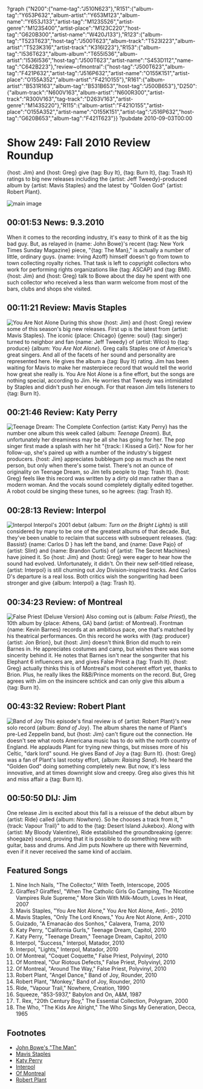 ?graph {"N200":{"name-tag":"J510N623"},"R151":{"album-tag":"Y653P632","album-artist":"Y653M123","album-name":"Y653J133","artist-tag":"M123S526","artist-genre":"M123S400","artist-place":"M123C220","host-tag":"G620B300","artist-name":"W420J133"},"R123":{"album-tag":"T523T623","host-tag":"J500T623","album-track":"T523I223","album-artist":"T523K316","artist-track":"K316I223"},"R153":{"album-tag":"I536T623","album-album":"T655I536","album-artist":"I536I536","host-tag":"J500T623","artist-name":"S453D112","name-tag":"C642B223"},"review~ofmontral":{"host-tag":"J500T623","album-tag":"F421P632","artist-tag":"J516P632","artist-name":"O155K151","artist-place":"O155A352","album-artist":"F421O155"},"R161":{"album-artist":"B531R163","album-tag":"B531B653","host-tag":"J500B653"},"D250":{"album-track":"N600V163","album-artist":"N600R300","artist-track":"R300V163","tag-track":"D263V163","artist-genre":"M143S220"},"R115":{"album-artist":"F421O155","artist-place":"O155A352","artist-name":"O155K151","artist-tag":"J516P632","host-tag":"G620B653","album-tag":"F421T623"}}
?pubdate 2010-09-03T00:00

# Show 249: Fall 2010 Review Roundup
{host: Jim} and {host: Greg} give {tag: Buy It}, {tag: Burn It}, {tag: Trash It} ratings to big new releases including the {artist: Jeff Tweedy}-produced album by {artist: Mavis Staples} and the latest by "Golden God" {artist: Robert Plant}.

![main image](http://static.soundopinions.org/images/2010/recordreviews.jpg)


## 00:01:53 News: 9.3.2010
When it comes to the recording industry, it's easy to think of it as the big bad guy. But, as relayed in {name: John Bowe}'s recent {tag: New York Times Sunday Magazine} piece, "{tag: The Man}," is actually a number of little, ordinary guys. {name: Irving Azoff} himself doesn't go from town to town collecting royalty riches. That task is left to copyright collectors who work for performing rights organizations like {tag: ASCAP} and {tag: BMI}. {host: Jim} and {host: Greg} talk to Bowe about the day he spent with one such collector who received a less than warm welcome from most of the bars, clubs and shops she visited.

## 00:11:21 Review: Mavis Staples
![You Are Not Alone](http://is3.mzstatic.com/image/thumb/Music/v4/c8/1f/37/c81f376b-dd5f-2a6e-c2bb-95f8f8e9cfc6/source/600x600bb.jpg "49985/386004870")
During this show {host: Jim} and {host: Greg} review some of this season's big new releases. First up is the latest from {artist: Mavis Staples}. The iconic {place: Chicago} {genre: soul} {tag: singer} turned to neighbor and fan {name: Jeff Tweedy} of {artist: Wilco} to {tag: produce} {album: *You Are Not Alone*}. Greg calls Staples one of America's great singers. And all of the facets of her sound and personality are represented here. He gives the album a {tag: Buy It} rating. Jim has been waiting for Mavis to make her masterpiece record that would tell the world how great she really is. You Are Not Alone is a fine effort, but the songs are nothing special, according to Jim. He worries that Tweedy was intimidated by Staples and didn't push her enough. For that reason Jim tells listeners to {tag: Burn It}.

## 00:21:46 Review: Katy Perry
![Teenage Dream: The Complete Confection](http://is3.mzstatic.com/image/thumb/Music6/v4/6f/26/97/6f269773-cce6-564d-b6fa-13de7aa4f7fc/source/600x600bb.jpg "64387566/716083729")
{artist: Katy Perry} has the number one album this week called {album: *Teenage Dream*}. But, unfortunately her dreaminess may be all she has going for her. The pop singer first made a splash with her hit "{track: I Kissed a Girl}." Now for her follow-up, she's paired up with a number of the industry's biggest producers. {host: Jim} appreciates bubblegum pop as much as the next person, but only when there's some twist. There's not an ounce of originality on Teenage Dream, so Jim tells people to {tag: Trash It}. {host: Greg} feels like this record was written by a dirty old man rather than a modern woman. And the vocals sound completely digitally edited together. A robot could be singing these tunes, so he agrees: {tag: Trash It}.

## 00:28:13 Review: Interpol
![Interpol](http://is4.mzstatic.com/image/thumb/Music/v4/0a/1f/ed/0a1fed66-f08d-e523-ad4d-a3555c68f613/source/600x600bb.jpg "2960765/382132927")
Interpol's 2001 debut {album: *Turn on the Bright Lights*} is still considered by many to be one of the greatest albums of that decade. But, they've been unable to reclaim that success with subsequent releases. {tag: Bassist} {name: Carlos D } has left the band, and {name: Dave Pajo} of {artist: Slint} and {name: Brandon Curtis} of {artist: The Secret Machines} have joined it. So {host: Jim} and {host: Greg} were eager to hear how the sound had evolved. Unfortunately, it didn't. On their new self-titled release, {artist: Interpol} is still churning out Joy Division-inspired tracks. And Carlos D's departure is a real loss. Both critics wish the songwriting had been stronger and give {album: Interpol} a {tag: Trash It}.

## 00:34:23 Review: of Montreal
![False Priest (Deluxe Version)](http://is5.mzstatic.com/image/thumb/Music/v4/d3/0f/47/d30f47de-6a3c-0523-ec38-1acb50802048/source/600x600bb.jpg "13489119/390321583")
 Also coming out is {album: *False Priest*}, the 10th album by {place: Athens, GA} band {artist: of Montreal}. Frontman {name: Kevin Barnes} records at an ambitious pace, one that's matched by his theatrical performances. On this record he works with {tag: producer} {artist: Jon Brion}, but {host: Jim} doesn't think Brion did much to rein Barnes in. He appreciates costumes and camp, but wishes there was some sincerity behind it. He notes that Barnes isn't near the songwriter that his Elephant 6 influencers are, and gives False Priest a {tag: Trash It}. {host: Greg} actually thinks this is of Montreal's most coherent effort yet, thanks to Brion. Plus, he really likes the R&B/Prince moments on the record. But, Greg agrees with Jim on the insincere schtick and can only give this album a {tag: Burn It}.

## 00:43:32 Review: Robert Plant
![Band of Joy](http://is3.mzstatic.com/image/thumb/Music/v4/88/88/b1/8888b13e-5992-28a9-6e65-d8b0bc042735/source/600x600bb.jpg "288062/429618493")
This episode's final review is of {artist: Robert Plant}'s new solo record {album: *Band of Joy*}. The album shares the name of Plant's pre-Led Zeppelin band, but {host: Jim} can't figure out the connection. He doesn't see what roots Americana music has to do with the north country of England. He applauds Plant for trying new things, but misses more of his Celtic, "dark lord" sound. He gives Band of Joy a {tag: Burn It}. {host: Greg} was a fan of Plant's last rootsy effort, {album: *Raising Sand*}. He heard the "Golden God" doing something completely new. But now, it's less innovative, and at times downright slow and creepy. Greg also gives this hit and miss affair a {tag: Burn It}.

## 00:50:50 DIJ: Jim
One release Jim is excited about this fall is a reissue of the debut album by {artist: Ride} called {album: *Nowhere*}. So he chooses a track from it, "{track: Vapour Trail}" to add to the {tag: Desert Island Jukebox}. Along with {artist: My Bloody Valentine}, Ride established the groundbreaking {genre: shoegaze} sound, proving that it is possible to do something new with guitar, bass and drums. And Jim puts Nowhere up there with Nevermind, even if it never received the same kind of acclaim.


## Featured Songs
1. Nine Inch Nails, "The Collector," With Teeth, Interscope, 2005
2. Giraffes? Giraffes!, "When The Catholic Girls Go Camping, The Nicotine Vampires Rule Supreme," More Skin With Milk-Mouth, Loves In Heat, 2007
4. Mavis Staples, "You Are Not Alone," You Are Not Alone, Anti-, 2010
5. Mavis Staples, "Only The Lord Knows," You Are Not Alone, Anti-, 2010
6. Guizado, "A Emanacão dos Sonhos," Calavera, Trama, 2010
7. Katy Perry, "California Gurls," Teenage Dream, Capitol, 2010
8. Katy Perry, "Teenage Dream," Teenage Dream, Capitol, 2010
9. Interpol, "Success," Interpol, Matador, 2010
10. Interpol, "Lights," Interpol, Matador, 2010
11. Of Montreal, "Coquet Coquette," False Priest, Polyvinyl, 2010
12. Of Montreal, "Our Riotous Defects," False Priest, Polyvinyl, 2010
13. Of Montreal, "Around The Way," False Priest, Polyvinyl, 2010
14. Robert Plant, "Angel Dance," Band of Joy, Rounder, 2010
15. Robert Plant, "Monkey," Band of Joy, Rounder, 2010
16. Ride, "Vapour Trail," Nowhere, Creation, 1990
17. Squeeze, "853-5937," Babylon and On, A&M, 1987
18. T. Rex, "20th Century Boy," The Essential Collection, Polygram, 2000
19. The Who, "The Kids Are Alright," The Who Sings My Generation, Decca, 1965

## Footnotes
- [John Bowe's "The Man"](http://www.nytimes.com/2010/08/08/magazine/08music-t.html?_r=2&pagewanted=1)
- [Mavis Staples](http://mavisstaples.com/)
- [Katy Perry](http://www.katyperry.com/)
- [Interpol](http://interpolnyc.com/)
- [Of Montreal](http://www.ofmontreal.net/)
- [Robert Plant](http://www.robertplant.com/)
